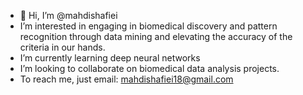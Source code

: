- 👋 Hi, I’m @mahdishafiei
-  I’m interested in engaging in biomedical discovery and pattern recognition through data mining and elevating the accuracy of the criteria in our hands.
-  I’m currently learning deep neural networks
-  I’m looking to collaborate on biomedical data analysis projects.
-  To reach me, just email: mahdishafiei18@gmail.com

<!---
mahdishafiei/mahdishafiei is a ✨ special ✨ repository because its `README.md` (this file) appears on your GitHub profile.
You can click the Preview link to take a look at your changes.
--->
